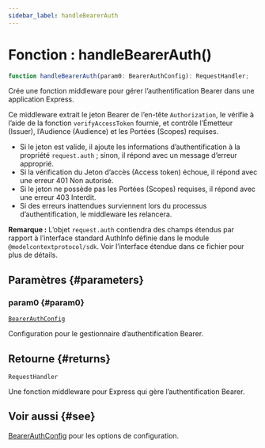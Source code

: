 ```yaml
---
sidebar_label: handleBearerAuth
---
```


# Fonction : handleBearerAuth()

```ts
function handleBearerAuth(param0: BearerAuthConfig): RequestHandler;
```

Crée une fonction middleware pour gérer l’authentification Bearer dans une application Express.

Ce middleware extrait le jeton Bearer de l’en-tête `Authorization`, le vérifie à l’aide de la fonction
`verifyAccessToken` fournie, et contrôle l’Émetteur (Issuer), l’Audience (Audience) et les Portées (Scopes) requises.

- Si le jeton est valide, il ajoute les informations d’authentification à la propriété `request.auth` ;
sinon, il répond avec un message d’erreur approprié.
- Si la vérification du Jeton d’accès (Access token) échoue, il répond avec une erreur 401 Non autorisé.
- Si le jeton ne possède pas les Portées (Scopes) requises, il répond avec une erreur 403 Interdit.
- Si des erreurs inattendues surviennent lors du processus d’authentification, le middleware les relancera.

**Remarque :** L’objet `request.auth` contiendra des champs étendus par rapport à l’interface standard
AuthInfo définie dans le module `@modelcontextprotocol/sdk`. Voir l’interface étendue dans ce fichier pour plus de détails.

## Paramètres {#parameters}

### param0 {#param0}

[`BearerAuthConfig`](/references/js/type-aliases/BearerAuthConfig.md)

Configuration pour le gestionnaire d’authentification Bearer.

## Retourne {#returns}

`RequestHandler`

Une fonction middleware pour Express qui gère l’authentification Bearer.

## Voir aussi {#see}

[BearerAuthConfig](/references/js/type-aliases/BearerAuthConfig.md) pour les options de configuration.
